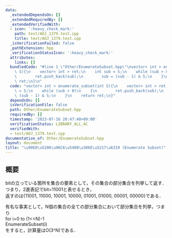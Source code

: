 ```yaml
---
data:
  _extendedDependsOn: []
  _extendedRequiredBy: []
  _extendedVerifiedWith:
  - icon: ':heavy_check_mark:'
    path: test/AOJ_1379.test.cpp
    title: test/AOJ_1379.test.cpp
  _isVerificationFailed: false
  _pathExtension: hpp
  _verificationStatusIcon: ':heavy_check_mark:'
  attributes:
    links: []
  bundledCode: "#line 1 \"Other/EnumerateSubset.hpp\"\nvector< int > enumerate_subset(int\
    \ S){\n    vector< int > ret;\n    int sub = S;\n    while (sub > 0)\n    {\n\
    \        ret.push_back(sub);\n        sub = (sub - 1) & S;\n    }\n    return\
    \ ret;\n}\n"
  code: "vector< int > enumerate_subset(int S){\n    vector< int > ret;\n    int sub\
    \ = S;\n    while (sub > 0)\n    {\n        ret.push_back(sub);\n        sub =\
    \ (sub - 1) & S;\n    }\n    return ret;\n}"
  dependsOn: []
  isVerificationFile: false
  path: Other/EnumerateSubset.hpp
  requiredBy: []
  timestamp: '2023-07-16 20:47:40+09:00'
  verificationStatus: LIBRARY_ALL_AC
  verifiedWith:
  - test/AOJ_1379.test.cpp
documentation_of: Other/EnumerateSubset.hpp
layout: document
title: "\u90E8\u5206\u96C6\u5408\u306E\u5217\u6319 (Enumerate Subset)"
---
```


## 概要  
bitの立っている箇所を集合の要素として，その集合の部分集合を列挙して返す．  
つまり，2進表記でbit=11001と表せるとき，  
返すのは{11001, 11000, 10001, 10000, 01001, 01000, 00001, 00000}である．  

有名な事実として，N個の集合の全ての部分集合において部分集合を列挙，つまり  
for i=0 to (1<<N)-1  
  EnumerateSubset(i)  
をすると，計算量はO(3^N)である．
